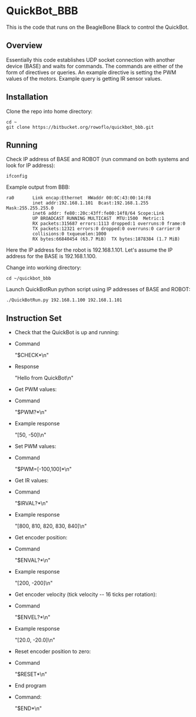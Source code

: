 # QuickBot_BBB
This is the code that runs on the BeagleBone Black to control the QuickBot.

## Overview
Essentially this code establishes UDP socket connection with another device (BASE) and waits for commands. The commands are either of the form of directives or queries. An example directive is setting the PWM values of the motors. Example query is getting IR sensor values.

## Installation
Clone the repo into home directory:
	
	cd ~
	git clone https://bitbucket.org/rowoflo/quickbot_bbb.git
	
## Running
Check IP address of BASE and ROBOT (run command on both systems and look for IP address):
	
	ifconfig
	
Example output from BBB:

	ra0       Link encap:Ethernet  HWaddr 00:0C:43:00:14:F8  
	          inet addr:192.168.1.101  Bcast:192.168.1.255  Mask:255.255.255.0
	          inet6 addr: fe80::20c:43ff:fe00:14f8/64 Scope:Link
	          UP BROADCAST RUNNING MULTICAST  MTU:1500  Metric:1
	          RX packets:315687 errors:1113 dropped:1 overruns:0 frame:0
	          TX packets:12321 errors:0 dropped:0 overruns:0 carrier:0
	          collisions:0 txqueuelen:1000 
	          RX bytes:66840454 (63.7 MiB)  TX bytes:1878384 (1.7 MiB)
	          
Here the IP address for the robot is 192.168.1.101. Let's assume the IP address for the BASE is 192.168.1.100.          

Change into working directory:

	cd ~/quickbot_bbb

Launch QuickBotRun python script using IP addresses of BASE and ROBOT:

	./QuickBotRun.py 192.168.1.100 192.168.1.101

## Instruction Set

* Check that the QuickBot is up and running:
 * Command

	"$CHECK*\n"
	
 * Response
	
	"Hello from QuickBot\n"
	
* Get PWM values:
 * Command

	"$PWM?*\n"
	
 * Example response
	
	"[50, -50]\n"
	
* Set PWM values:
 * Command

	"$PWM=[-100,100]*\n"
	
* Get IR values:
 * Command

	"$IRVAL?*\n"
	
 * Example response
	
	"[800, 810, 820, 830, 840]\n"
	
* Get encoder position:
 * Command

	"$ENVAL?*\n"
	
 * Example response
	
	"[200, -200]\n"
	
* Get encoder velocity (tick velocity -- 16 ticks per rotation):
 * Command

	"$ENVEL?*\n"
	
 * Example response
	
	"[20.0, -20.0]\n"
	
* Reset encoder position to zero:
 * Command

	"$RESET*\n"
	
* End program
 * Command:
 
 	"$END*\n"
	
